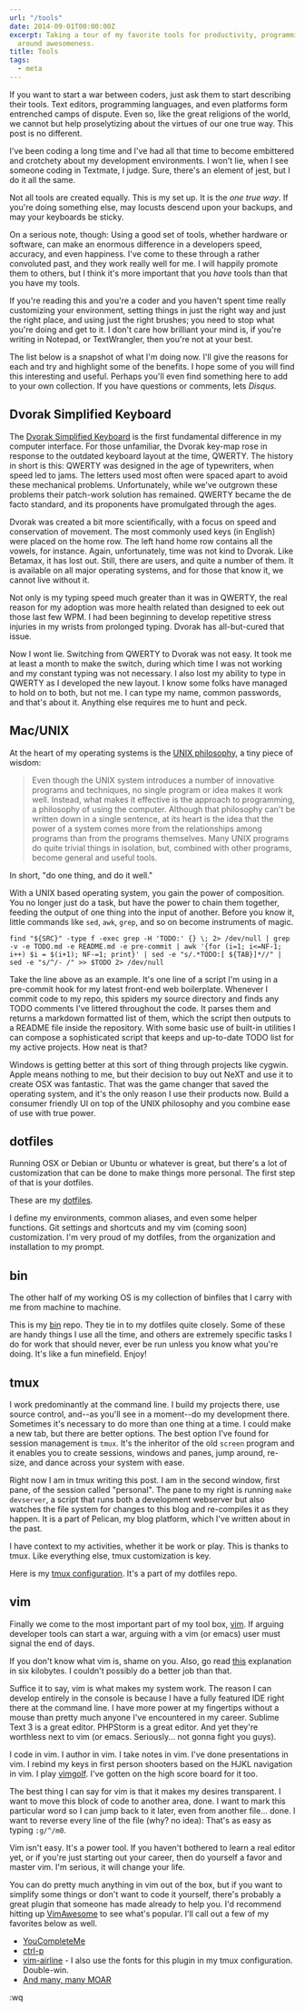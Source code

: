 ```yaml
---
url: "/tools"
date: 2014-09-01T00:00:00Z
excerpt: Taking a tour of my favorite tools for productivity, programming, and all
  around awesomeness.
title: Tools
tags:
  - meta
---
```


If you want to start a war between coders, just ask them to start describing
their tools. Text editors, programming languages, and even platforms form
entrenched camps of dispute. Even so, like the great religions of the world, we
cannot but help proselytizing about the virtues of our one true way. This post
is no different.

I've been coding a long time and I've had all that time to become embittered
and crotchety about my development environments. I won't lie, when I see
someone coding in Textmate, I judge. Sure, there's an element of jest, but I do
it all the same.

Not all tools are created equally. This is my set up. It is the *one true way*.
If you're doing something else, may locusts descend upon your backups, and may
your keyboards be sticky.

On a serious note, though: Using a good set of tools, whether hardware or
software, can make an enormous difference in a developers speed, accuracy, and
even happiness. I've come to these through a rather convoluted past, and they
work really well for me. I will happily promote them to others, but I think
it's more important that you *have* tools than that you have my tools.

If you're reading this and you're a coder and you haven't spent time really
customizing your environment, setting things in just the right way and just the
right place, and using just the right brushes; you need to stop what you're
doing and get to it. I don't care how brilliant your mind is, if you're writing
in Notepad, or TextWrangler, then you're not at your best.

The list below is a snapshot of what I'm doing now. I'll give the reasons for
each and try and highlight some of the benefits. I hope some of you will find
this interesting and useful. Perhaps you'll even find something here to add to
your own collection. If you have questions or comments, lets *Disqus*.

## Dvorak Simplified Keyboard

The [Dvorak Simplified
Keyboard](https://en.wikipedia.org/wiki/Dvorak_Simplified_Keyboard) is the first
fundamental difference in my computer interface. For those unfamiliar, the
Dvorak key-map rose in response to the outdated keyboard layout at the time,
QWERTY. The history in short is this: QWERTY was designed in the age of
typewriters, when speed led to jams. The letters used most often were spaced
apart to avoid these mechanical problems. Unfortunately, while we've outgrown
these problems their patch-work solution has remained. QWERTY became the
de facto standard, and its proponents have promulgated through the ages.

Dvorak was created a bit more scientifically, with a focus on speed and
conservation of movement. The most commonly used keys (in English) were placed
on the home row. The left hand home row contains all the vowels, for instance.
Again, unfortunately, time was not kind to Dvorak. Like Betamax, it has lost
out. Still, there are users, and quite a number of them. It is available on all
major operating systems, and for those that know it, we cannot live without it.

Not only is my typing speed much greater than it was in QWERTY, the real reason
for my adoption was more health related than designed to eek out those last few
WPM. I had been beginning to develop repetitive stress injuries in my wrists
from prolonged typing. Dvorak has all-but-cured that issue.

Now I wont lie. Switching from QWERTY to Dvorak was not easy. It took me at
least a month to make the switch, during which time I was not working and my
constant typing was not necessary. I also lost my ability to type in QWERTY as
I developed the new layout. I know some folks have managed to hold on to both,
but not me. I can type my name, common passwords, and that's about it. Anything
else requires me to hunt and peck.

## Mac/UNIX

At the heart of my operating systems is the [UNIX
philosophy](https://en.wikipedia.org/wiki/Unix_philosophy), a tiny piece of
wisdom:

> Even though the UNIX system introduces a number of innovative programs and
techniques, no single program or idea makes it work well. Instead, what makes
it effective is the approach to programming, a philosophy of using the
computer. Although that philosophy can't be written down in a single sentence,
at its heart is the idea that the power of a system comes more from the
relationships among programs than from the programs themselves. Many UNIX
programs do quite trivial things in isolation, but, combined with other
programs, become general and useful tools.

In short, "do one thing, and do it well."

With a UNIX based operating system, you gain the power of composition. You no
longer just do a task, but have the power to chain them together, feeding the
output of one thing into the input of another. Before you know it, little
commands like `sed`, `awk`, `grep`, and so on become instruments of magic.

    find "${SRC}" -type f -exec grep -H 'TODO:' {} \; 2> /dev/null | grep -v -e TODO.md -e README.md -e pre-commit | awk '{for (i=1; i<=NF-1; i++) $i = $(i+1); NF-=1; print}' | sed -e "s/.*TODO:[ ${TAB}]*//" | sed -e "s/^/- /" >> $TODO 2> /dev/null

Take the line above as an example. It's one line of a script I'm using in a
pre-commit hook for my latest front-end web boilerplate. Whenever I commit code
to my repo, this spiders my source directory and finds any TODO comments I've
littered throughout the code. It parses them and returns a markdown formatted
list of them, which the script then outputs to a README file inside the
repository. With some basic use of built-in utilities I can compose a
sophisticated script that keeps and up-to-date TODO list for my active
projects. How neat is that?

Windows is getting better at this sort of thing through projects like cygwin.
Apple means nothing to me, but their decision to buy out NeXT and use it to
create OSX was fantastic. That was the game changer that saved the operating
system, and it's the only reason I use their products now. Build a consumer
friendly UI on top of the UNIX philosophy and you combine ease of use with true
power.

## dotfiles

Running OSX or Debian or Ubuntu or whatever is great, but there's a lot of
customization that can be done to make things more personal. The first step of
that is your dotfiles.

These are my [dotfiles](https://github.com/jamestomasino/dotfiles).

I define my environments, common aliases, and even some helper functions. Git
settings and shortcuts and my vim (coming soon) customization. I'm very proud
of my dotfiles, from the organization and installation to my prompt.

## bin

The other half of my working OS is my collection of binfiles that I carry with
me from machine to machine.

This is my [bin](https://github.com/jamestomasino/bin) repo. They tie in to my
dotfiles quite closely. Some of these are handy things I use all the time, and
others are extremely specific tasks I do for work that should never, ever be
run unless you know what you're doing. It's like a fun minefield. Enjoy!

## tmux

I work predominantly at the command line. I build my projects there, use source
control, and--as you'll see in a moment--do my development there. Sometimes
it's necessary to do more than one thing at a time. I could make a new tab, but
there are better options. The best option I've found for session management is
`tmux`. It's the inheritor of the old `screen` program and it enables you to
create sessions, windows and panes, jump around, re-size, and dance across your
system with ease.

Right now I am in tmux writing this post. I am in the second window, first
pane, of the session called "personal". The pane to my right is running `make
devserver`, a script that runs both a development webserver but also watches
the file system for changes to this blog and re-compiles it as they happen. It is
a part of Pelican, my blog platform, which I've written about in the past.

I have context to my activities, whether it be work or play. This is thanks to
tmux. Like everything else, tmux customization is key.

Here is my [tmux
configuration](https://github.com/jamestomasino/dotfiles-minimal/blob/master/.config/tmux/tmux.conf).
It's a part of my dotfiles repo.

## vim

Finally we come to the most important part of my tool box,
[vim](https://www.vim.org/). If arguing developer tools can start a war, arguing
with a vim (or emacs) user must signal the end of days.

If you don't know what vim is, shame on you. Also, go read
[this](https://www.vim.org/6k/features.en.txt) explanation in six kilobytes. I
couldn't possibly do a better job than that.

Suffice it to say, vim is what makes my system work. The reason I can develop
entirely in the console is because I have a fully featured IDE right there at
the command line. I have more power at my fingertips without a mouse than
pretty much anyone I've encountered in my career. Sublime Text 3 is a great
editor. PHPStorm is a great editor. And yet they're worthless next to vim (or
emacs. Seriously... not gonna fight you guys).

I code in vim. I author in vim. I take notes in vim. I've done presentations in
vim. I rebind my keys in first person shooters based on the HJKL navigation in
vim. I play [vimgolf](https://vimgolf.com). I've gotten on the high score board
for it too.

The best thing I can say for vim is that it makes my desires transparent. I
want to move this block of code to another area, done. I want to mark this
particular word so I can jump back to it later, even from another file... done.
I want to reverse every line of the file (why? no idea): That's as easy as
typing `:g/^/m0`.

Vim isn't easy. It's a power tool. If you haven't bothered to learn a real
editor yet, or if you're just starting out your career, then do yourself a
favor and master vim. I'm serious, it will change your life.

You can do pretty much anything in vim out of the box, but if you want to
simplify some things or don't want to code it yourself, there's probably a
great plugin that someone has made already to help you. I'd recommend hitting
up [VimAwesome](https://vimawesome.com/) to see what's popular. I'll call out a
few of my favorites below as well.

- [YouCompleteMe](https://github.com/Valloric/YouCompleteMe)
- [ctrl-p](https://github.com/kien/ctrlp.vim)
- [vim-airline](https://github.com/bling/vim-airline) - I also use the fonts for this plugin in my tmux configuration. Double-win.
- [And many, many MOAR](https://github.com/jamestomasino/dotfiles/blob/fbda7eed231c3b39aaf4a949603af9aa37cbc835/vim/.vimrc.bundles#L21-L50)

:wq
